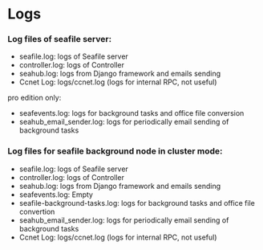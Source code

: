 # Logs

### Log files of seafile server:

* seafile.log: logs of Seafile server
* controller.log: logs of Controller
* seahub.log: logs from Django framework and emails sending
* Ccnet Log: logs/ccnet.log  (logs for internal RPC, not useful)

pro edition only:

* seafevents.log: logs for background tasks and office file conversion
* seahub_email_sender.log: logs for periodically email sending of background tasks


### Log files for seafile background node in cluster mode:

* seafile.log: logs of Seafile server
* controller.log: logs of Controller
* seahub.log: logs from Django framework and emails sending
* seafevents.log: Empty
* seafile-background-tasks.log: logs for background tasks and office file convertion
* seahub_email_sender.log: logs for periodically email sending of background tasks
* Ccnet Log: logs/ccnet.log  (logs for internal RPC, not useful)
